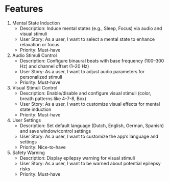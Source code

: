 # Features
1. Mental State Induction
   - Description: Induce mental states (e.g., Sleep, Focus) via audio and visual stimuli
   - User Story: As a user, I want to select a mental state to enhance relaxation or focus
   - Priority: Must-have
2. Audio Stimuli Control
   - Description: Configure binaural beats with base frequency (100–300 Hz) and channel offset (1–20 Hz)
   - User Story: As a user, I want to adjust audio parameters for personalized stimuli
   - Priority: Must-have
3. Visual Stimuli Control
   - Description: Enable/disable and configure visual stimuli (color, breath patterns like 4-7-8, Box)
   - User Story: As a user, I want to customize visual effects for mental state induction
   - Priority: Must-have
4. User Settings
   - Description: Set default language (Dutch, English, German, Spanish) and save window/control settings
   - User Story: As a user, I want to customize the app’s language and settings
   - Priority: Nice-to-have
5. Safety Warning
   - Description: Display epilepsy warning for visual stimuli
   - User Story: As a user, I want to be warned about potential epilepsy risks
   - Priority: Must-have